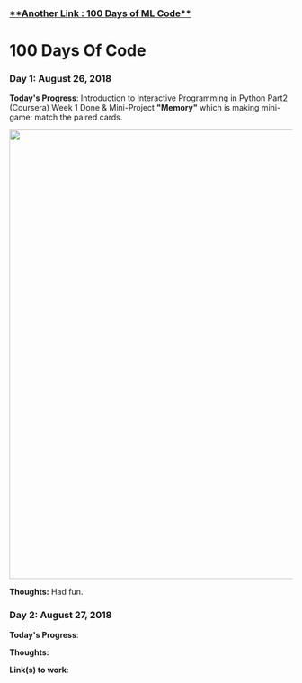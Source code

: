 <h3><a href = "https://positive235.github.io/100-DAYS-OF-ML/">**Another Link : 100 Days of ML Code**</a></h3>

# 100 Days Of Code

### Day 1: August 26, 2018 

**Today's Progress**: Introduction to Interactive Programming in Python Part2 (Coursera) Week 1 Done & Mini-Project **"Memory"** which is making mini-game: match the paired cards.

<img src = "https://github.com/positive235/100-DAYS-OF-CODE/blob/master/memory.png" width = 800 align = 'middle'>

**Thoughts:** Had fun.




### Day 2: August 27, 2018  

**Today's Progress**: 

**Thoughts:** 

**Link(s) to work**:
